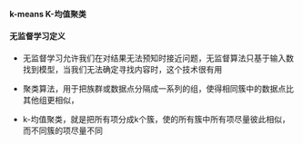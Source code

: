 #### k-means K-均值聚类

#### 无监督学习定义
- 无监督学习允许我们在对结果无法预知时接近问题，无监督算法只基于输入数找到模型，当我们无法确定寻找内容时，这个技术很有用

- 聚类算法，用于把族群或数据点分隔成一系列的组，使得相同簇中的数据点比其他组更相似，

- k-均值聚类，就是把所有项分成k个簇，使的所有簇中所有项尽量彼此相似，而不同簇的项尽量不同